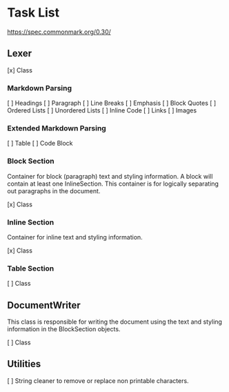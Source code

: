 # Task List

<https://spec.commonmark.org/0.30/>

## Lexer

[x] Class

### Markdown Parsing

[ ] Headings
[ ] Paragraph
[ ] Line Breaks
[ ] Emphasis
[ ] Block Quotes
[ ] Ordered Lists
[ ] Unordered Lists
[ ] Inline Code
[ ] Links
[ ] Images

### Extended Markdown Parsing

[ ] Table
[ ] Code Block

### Block Section

Container for block (paragraph) text and styling information. A block will contain at least one InlineSection. This container is for logically separating out paragraphs in the document.

[x] Class

### Inline Section

Container for inline text and styling information.

[x] Class

### Table Section

[ ] Class

## DocumentWriter

This class is responsible for writing the document using the text and styling information in the BlockSection objects.

[ ] Class

## Utilities

[ ] String cleaner to remove or replace non printable characters.
